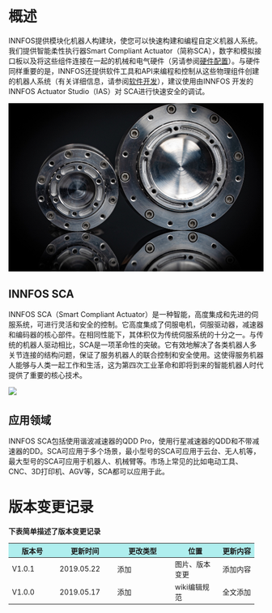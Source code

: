 # 概述

INNFOS提供模块化机器人构建块，使您可以快速构建和编程自定义机器人系统。我们提供智能柔性执行器Smart Compliant Actuator（简称SCA），数字和模拟接口板以及将这些组件连接在一起的机械和电气硬件（另请参阅<a href="#!pages#硬件配置.md" class="active">硬件配置</a >）。与硬件同样重要的是，INNFOS还提供软件工具和API来编程和控制从这些物理组件创建的机器人系统（有关详细信息，请参阅<a href="#!index.md#软件开发" class="active">软件开发</a >），建议使用由INNFOS 开发的 INNFOS Actuator Studio（IAS）对 SCA进行快速安全的调试。


<img src="../img/shouyesca1.jpeg" width = "600px" div align=center/>


## INNFOS SCA

INNFOS SCA（Smart Compliant Actuator）是一种智能，高度集成和先进的伺服系统，可进行灵活和安全的控制。它高度集成了伺服电机，伺服驱动器，减速器和编码器的核心部件。在相同性能下，其体积仅为传统伺服系统的十分之一。与传统的机器人驱动相比，SCA是一项革命性的突破。它有效地解决了各类机器人多关节连接的结构问题，保证了服务机器人的联合控制和安全使用。这使得服务机器人能够与人类一起工作和生活，这为第四次工业革命和即将到来的智能机器人时代提供了重要的核心技术。

<img src="../img/shouyesca2.jpeg" style="width:600px">

## 应用领域

INNFOS SCA包括使用谐波减速器的QDD Pro，使用行星减速器的QDD和不带减速器的DD。SCA可应用于多个场景，最小型号的SCA可应用于云台、无人机等，最大型号的SCA可应用于机器人、机械臂等。市场上常见的比如电动工具、CNC、3D打印机、AGV等，SCA都可以应用于此。


# 版本变更记录
**下表简单描述了版本变更记录**

<table style="width:600px"><thead><tr style="background:PaleTurquoise"><th style="width:80px">版本号</th><th style="width:100px">更新时间</th><th style="width:100px">更改类型</th><th style="width:80px">位置</th><th>更新内容</th></tr></thead><tbody><tr><td>V1.0.1</td><td>2019.05.22</td><td>添加</td><td>图片、版本变更</td><td>添加内容</td><tr><td>V1.0.0</td><td>2019.05.17</td><td>添加</td><td>wiki编辑规范</td><td>全文添加</td></tbody></table>
